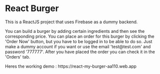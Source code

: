 # React Burger
<p>This is a ReactJS project that uses Firebase as a dummy backend. <p/>
<p>You can build a burger by adding certain ingredients and then see the corresponding price. You can place an order for this burger by clicking the 'Order Now' button, but you have to be logged in to be able to do so. Just make a dummy account if you want or use the email 'test@test.com' and password '777777'. After you have placed the order you can check it in the 'Orders' tab.</p> <p> Heres the working demo : https://react-my-burger-aa110.web.app </p>
